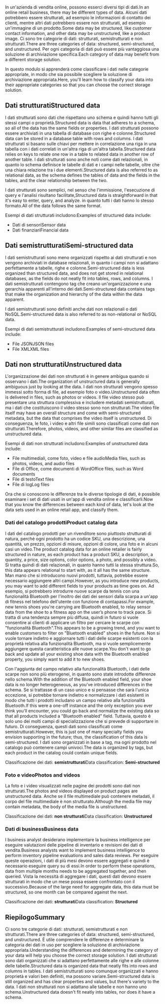 <span data-ttu-id="d852e-101">In un'azienda di vendita online, possono esserci diversi tipi di dati.</span><span class="sxs-lookup"><span data-stu-id="d852e-101">In an online retail business, there may be different types of data.</span></span> <span data-ttu-id="d852e-102">Alcuni dati potrebbero essere strutturati, ad esempio le informazioni di contatto dei clienti, mentre altri dati potrebbero essere non strutturati, ad esempio un'immagine di un prodotto.</span><span class="sxs-lookup"><span data-stu-id="d852e-102">Some data may be structured, like customer contact information, and other data may be unstructured, like a product image.</span></span> <span data-ttu-id="d852e-103">Ci sono tre categorie di dati: strutturati, semistrutturati e non strutturati.</span><span class="sxs-lookup"><span data-stu-id="d852e-103">There are three categories of data: structured, semi-structured, and unstructured.</span></span> <span data-ttu-id="d852e-104">Per ogni categoria di dati può essere più vantaggiosa una soluzione di archiviazione specifica.</span><span class="sxs-lookup"><span data-stu-id="d852e-104">Each category of data may benefit from a different storage solution.</span></span>

<span data-ttu-id="d852e-105">In questo modulo si apprenderà come classificare i dati nelle categorie appropriate, in modo che sia possibile scegliere la soluzione di archiviazione appropriata.</span><span class="sxs-lookup"><span data-stu-id="d852e-105">Here, you'll learn how to classify your data into their appropriate categories so that you can choose the correct storage solution.</span></span>

## <a name="structured-data"></a><span data-ttu-id="d852e-106">Dati strutturati</span><span class="sxs-lookup"><span data-stu-id="d852e-106">Structured data</span></span>

<span data-ttu-id="d852e-107">I dati strutturati sono dati che rispettano uno schema e quindi hanno tutti gli stessi campi o proprietà.</span><span class="sxs-lookup"><span data-stu-id="d852e-107">Structured data is data that adheres to a schema, so all of the data has the same fields or properties.</span></span> <span data-ttu-id="d852e-108">I dati strutturati possono essere archiviati in una tabella di database con righe e colonne.</span><span class="sxs-lookup"><span data-stu-id="d852e-108">Structured data can be stored in a database table with rows and columns.</span></span> <span data-ttu-id="d852e-109">I dati strutturati si basano sulle chiavi per mettere in correlazione una riga in una tabella con i dati correlati in un'altra riga di un'altra tabella.</span><span class="sxs-lookup"><span data-stu-id="d852e-109">Structured data relies on keys to relate one row in a table to related data in another row of another table.</span></span> <span data-ttu-id="d852e-110">I dati strutturati sono anche noti come dati relazionali, in quanto lo schema definisce le tabelle di dati e i campi nelle tabelle, oltre che una chiara relazione tra i due elementi.</span><span class="sxs-lookup"><span data-stu-id="d852e-110">Structured data is also referred to as relational data, as the schema defines the tables of data and the fields in the tables, and the clear relationship between the two.</span></span>

<span data-ttu-id="d852e-111">I dati strutturati sono semplici, nel senso che l'immissione, l'esecuzione di query e l'analisi risultano facilitate,</span><span class="sxs-lookup"><span data-stu-id="d852e-111">Structured data is straightforward in that it's easy to enter, query, and analyze.</span></span> <span data-ttu-id="d852e-112">in quanto tutti i dati hanno lo stesso formato.</span><span class="sxs-lookup"><span data-stu-id="d852e-112">All of the data follows the same format.</span></span>

<span data-ttu-id="d852e-113">Esempi di dati strutturati includono:</span><span class="sxs-lookup"><span data-stu-id="d852e-113">Examples of structured data include:</span></span>

- <span data-ttu-id="d852e-114">Dati di sensori</span><span class="sxs-lookup"><span data-stu-id="d852e-114">Sensor data</span></span>
- <span data-ttu-id="d852e-115">Dati finanziari</span><span class="sxs-lookup"><span data-stu-id="d852e-115">Financial data</span></span>

## <a name="semi-structured-data"></a><span data-ttu-id="d852e-116">Dati semistrutturati</span><span class="sxs-lookup"><span data-stu-id="d852e-116">Semi-structured data</span></span>

<span data-ttu-id="d852e-117">I dati semistrutturati sono meno organizzati rispetto ai dati strutturati e non vengono archiviati in database relazionali, in quanto i campi non si adattano perfettamente a tabelle, righe e colonne.</span><span class="sxs-lookup"><span data-stu-id="d852e-117">Semi-structured data is less organized than structured data, and does not get stored in relational databases, as the fields do not neatly fit into tables, rows, and columns.</span></span> <span data-ttu-id="d852e-118">I dati semistrutturati contengono tag che creano un'organizzazione e una gerarchia apparenti all'interno dei dati.</span><span class="sxs-lookup"><span data-stu-id="d852e-118">Semi-structured data contains tags that make the organization and hierarchy of the data within the data apparent.</span></span>  

<span data-ttu-id="d852e-119">I dati semistrutturati sono definiti anche dati non relazionali o dati NoSQL.</span><span class="sxs-lookup"><span data-stu-id="d852e-119">Semi-structured data is also referred to as non-relational or NoSQL data.</span></span>

<span data-ttu-id="d852e-120">Esempi di dati semistrutturati includono:</span><span class="sxs-lookup"><span data-stu-id="d852e-120">Examples of semi-structured data include:</span></span>

- <span data-ttu-id="d852e-121">File JSON</span><span class="sxs-lookup"><span data-stu-id="d852e-121">JSON files</span></span>
- <span data-ttu-id="d852e-122">File XML</span><span class="sxs-lookup"><span data-stu-id="d852e-122">XML files</span></span>

## <a name="unstructured-data"></a><span data-ttu-id="d852e-123">Dati non strutturati</span><span class="sxs-lookup"><span data-stu-id="d852e-123">Unstructured data</span></span>

<span data-ttu-id="d852e-124">L'organizzazione dei dati non strutturati è in genere ambigua quando si osservano i dati.</span><span class="sxs-lookup"><span data-stu-id="d852e-124">The organization of unstructured data is generally ambiguous just by looking at the data.</span></span> <span data-ttu-id="d852e-125">I dati non strutturati vengono spesso immessi sotto forma di file, ad esempio foto o video.</span><span class="sxs-lookup"><span data-stu-id="d852e-125">Unstructured data often is delivered in files, such as photos or videos.</span></span> <span data-ttu-id="d852e-126">Il file video stesso può presentare una struttura complessiva e includere metadati semistrutturati, ma i dati che costituiscono il video stesso sono non strutturati.</span><span class="sxs-lookup"><span data-stu-id="d852e-126">The video file itself may have an overall structure and come with semi-structured metadata, but the data that comprises the video itself is unstructured.</span></span> <span data-ttu-id="d852e-127">Di conseguenza, le foto, i video e altri file simili sono classificati come dati non strutturati.</span><span class="sxs-lookup"><span data-stu-id="d852e-127">Therefore, photos, videos, and other similar files are classified as unstructured data.</span></span>

<span data-ttu-id="d852e-128">Esempi di dati non strutturati includono:</span><span class="sxs-lookup"><span data-stu-id="d852e-128">Examples of unstructured data include:</span></span>

- <span data-ttu-id="d852e-129">File multimediali, come foto, video e file audio</span><span class="sxs-lookup"><span data-stu-id="d852e-129">Media files, such as photos, videos, and audio files</span></span>
- <span data-ttu-id="d852e-130">File di Office, come documenti di Word</span><span class="sxs-lookup"><span data-stu-id="d852e-130">Office files, such as Word documents</span></span>
- <span data-ttu-id="d852e-131">File di testo</span><span class="sxs-lookup"><span data-stu-id="d852e-131">Text files</span></span>
- <span data-ttu-id="d852e-132">File di log</span><span class="sxs-lookup"><span data-stu-id="d852e-132">Log files</span></span>

<span data-ttu-id="d852e-133">Ora che si conoscono le differenze tra le diverse tipologie di dati, è possibile esaminare i set di dati usati in un'app di vendita online e classificarli.</span><span class="sxs-lookup"><span data-stu-id="d852e-133">Now that you know the differences between each kind of data, let's look at the data sets used in an online retail app, and classify them.</span></span>

### <a name="product-catalog-data"></a><span data-ttu-id="d852e-134">Dati del catalogo prodotti</span><span class="sxs-lookup"><span data-stu-id="d852e-134">Product catalog data</span></span>

<span data-ttu-id="d852e-135">I dati del catalogo prodotti per un rivenditore sono piuttosto strutturati di natura, perché ogni prodotto ha un codice SKU, una descrizione, una quantità, un prezzo, opzioni di misure, opzioni di colore, una foto e in alcuni casi un video.</span><span class="sxs-lookup"><span data-stu-id="d852e-135">The product catalog data for an online retailer is fairly structured in nature, as each product has a product SKU, a description, a quantity, a price, size options, color options, a photo, and possibly a video.</span></span> <span data-ttu-id="d852e-136">Si tratta quindi di dati relazionali, in quanto hanno tutti la stessa struttura.</span><span class="sxs-lookup"><span data-stu-id="d852e-136">So, this data appears relational to start with, as it all has the same structure.</span></span> <span data-ttu-id="d852e-137">Man mano che si introducono nuovi prodotti, tuttavia, potrebbe essere necessario aggiungere altri campi.</span><span class="sxs-lookup"><span data-stu-id="d852e-137">However, as you introduce new products, you may want to add different fields to your products as time goes on.</span></span> <span data-ttu-id="d852e-138">Ad esempio, si potrebbero introdurre nuove scarpe da tennis con una funzionalità Bluetooth per l'inoltro dei dati dei sensori dalla scarpa a un'app di fitness nel telefono dell'utente con funzione di contapassi.</span><span class="sxs-lookup"><span data-stu-id="d852e-138">For example, new tennis shoes you're carrying are Bluetooth enabled, to relay sensor data from the shoe to a fitness app on the user’s phone to track pace.</span></span> <span data-ttu-id="d852e-139">Si tratta di una tendenza sempre più diffusa, quindi in futuro si vuole consentire ai clienti di applicare un filtro per cercare le scarpe con "funzionalità Bluetooth".</span><span class="sxs-lookup"><span data-stu-id="d852e-139">This appears to be a growing trend, and you want to enable customers to filter on "Bluetooth enabled" shoes in the future.</span></span> <span data-ttu-id="d852e-140">Non si vuole tornare indietro e aggiornare tutti i dati delle scarpe esistenti con la proprietà relativa alla funzionalità Bluetooth, ma si vuole semplicemente aggiungere questa caratteristica alle nuove scarpe.</span><span class="sxs-lookup"><span data-stu-id="d852e-140">You don't want to go back and update all your existing shoe data with the Bluetooth enabled property, you simply want to add it to new shoes.</span></span>

<span data-ttu-id="d852e-141">Con l'aggiunta del campo relativo alla funzionalità Bluetooth, i dati delle scarpe non sono più eterogenei, in quanto sono state introdotte differenze nello schema.</span><span class="sxs-lookup"><span data-stu-id="d852e-141">With the addition of the Bluetooth enabled field, your shoe data is no longer heterogeneous, as you've introduced differences in the schema.</span></span> <span data-ttu-id="d852e-142">Se si trattasse di un caso unico e si pensasse che sarà l'unica eccezione, si potrebbe tornare indietro e normalizzare i dati esistenti in modo che tutti i prodotti includano un campo relativo alla funzionalità Bluetooth.</span><span class="sxs-lookup"><span data-stu-id="d852e-142">If this were a one-off instance and the only exception you ever think you'll encounter, you could go back and normalize the existing data so that all products included a "Bluetooth enabled" field.</span></span> <span data-ttu-id="d852e-143">Tuttavia, questo è solo uno dei molti campi di specializzazione che si prevede di supportare in futuro. Di conseguenza, questi dati sono classificati come semistrutturati.</span><span class="sxs-lookup"><span data-stu-id="d852e-143">However, this is just one of many specialty fields you envision supporting in the future; thus, the classification of this data is semi-structured.</span></span> <span data-ttu-id="d852e-144">I dati sono organizzati in base a tag, ma ogni prodotto nel catalogo può contenere campi univoci.</span><span class="sxs-lookup"><span data-stu-id="d852e-144">The data is organized by tags, but each product in the catalog could contain unique fields.</span></span>

<span data-ttu-id="d852e-145">Classificazione dei dati: **semistrutturati**</span><span class="sxs-lookup"><span data-stu-id="d852e-145">Data classification: **Semi-structured**</span></span>

### <a name="photos-and-videos"></a><span data-ttu-id="d852e-146">Foto e video</span><span class="sxs-lookup"><span data-stu-id="d852e-146">Photos and videos</span></span>

<span data-ttu-id="d852e-147">La foto e i video visualizzati nelle pagine dei prodotti sono dati non strutturati.</span><span class="sxs-lookup"><span data-stu-id="d852e-147">The photos and videos displayed on product pages are unstructured data.</span></span> <span data-ttu-id="d852e-148">Anche se il file multimediale può contenere metadati, il corpo del file multimediale è non strutturato.</span><span class="sxs-lookup"><span data-stu-id="d852e-148">Although the media file may contain metadata, the body of the media file is unstructured.</span></span>

<span data-ttu-id="d852e-149">Classificazione dei dati: **non strutturati**</span><span class="sxs-lookup"><span data-stu-id="d852e-149">Data classification: **Unstructured**</span></span>

### <a name="business-data"></a><span data-ttu-id="d852e-150">Dati di business</span><span class="sxs-lookup"><span data-stu-id="d852e-150">Business data</span></span>

<span data-ttu-id="d852e-151">I business analyst desiderano implementare la business intelligence per eseguire valutazioni delle pipeline di inventario e revisioni dei dati di vendita.</span><span class="sxs-lookup"><span data-stu-id="d852e-151">Business analysts want to implement business intelligence to perform inventory pipeline evaluations and sales data reviews.</span></span> <span data-ttu-id="d852e-152">Per eseguire queste operazioni, i dati di più mesi devono essere aggregati e quindi è necessario eseguire query su di essi.</span><span class="sxs-lookup"><span data-stu-id="d852e-152">In order to perform these operations, data from multiple months needs to be aggregated together, and then queried.</span></span> <span data-ttu-id="d852e-153">Vista la necessità di aggregare i dati, questi dati devono essere strutturati in modo che un mese possa essere confrontato con il successivo.</span><span class="sxs-lookup"><span data-stu-id="d852e-153">Because of the large need for aggregate data, this data must be structured, so one month can be compared against the next.</span></span>

<span data-ttu-id="d852e-154">Classificazione dei dati: **strutturati**</span><span class="sxs-lookup"><span data-stu-id="d852e-154">Data classification: **Structured**</span></span>

## <a name="summary"></a><span data-ttu-id="d852e-155">Riepilogo</span><span class="sxs-lookup"><span data-stu-id="d852e-155">Summary</span></span>

<span data-ttu-id="d852e-156">Ci sono tre categorie di dati: strutturati, semistrutturati e non strutturati.</span><span class="sxs-lookup"><span data-stu-id="d852e-156">There are three categories of data: structured, semi-structured, and unstructured.</span></span> <span data-ttu-id="d852e-157">È utile comprendere le differenze e determinare la categoria dei dati in uso per scegliere la soluzione di archiviazione appropriata.</span><span class="sxs-lookup"><span data-stu-id="d852e-157">Understanding the differences and determining the category of your data will help you choose the correct storage solution.</span></span> <span data-ttu-id="d852e-158">I dati strutturati sono dati organizzati che si adattano perfettamente alle righe e alle colonne delle tabelle.</span><span class="sxs-lookup"><span data-stu-id="d852e-158">Structured data is organized data that neatly fits into rows and columns in tables.</span></span> <span data-ttu-id="d852e-159">I dati semistrutturati sono comunque organizzati e hanno proprietà e valori ben definiti, ma possono variare.</span><span class="sxs-lookup"><span data-stu-id="d852e-159">Semi-structured data is still organized and has clear properties and values, but there's variety to the data.</span></span> <span data-ttu-id="d852e-160">I dati non strutturati non si adattano alle tabelle e non hanno uno schema.</span><span class="sxs-lookup"><span data-stu-id="d852e-160">Unstructured data doesn't fit neatly into tables, nor does it have a schema.</span></span>